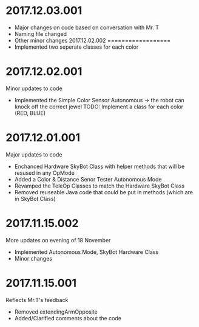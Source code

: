 2017.12.03.001
==================
- Major changes on code based on conversation with Mr. T
- Naming file changed
- Other minor changes
2017.12.02.002
==================
- Implemented two seperate classes for each color

2017.12.02.001
==================
Minor updates to code
- Implemented the Simple Color Sensor Autonomous -> the robot can knock off the correct jewel
TODO: Implement a class for each color (RED, BLUE)

2017.12.01.001
==================
Major updates to code
- Enchanced Hardware SkyBot Class with helper methods that will be resused in any OpMode
- Added a Color & Distance Senor Tester Autonomous Mode
- Revamped the TeleOp Classes to match the Hardware SkyBot Class
- Removed reuseable Java code that could be put in methods (which are in SkyBot Class)

2017.11.15.002
==================
More updates on evening of 18 November 
- Implemented Autonomous Mode, SkyBot Hardware Class
- Minor changes

2017.11.15.001
==================
Reflects Mr.T's feedback
- Removed extendingArmOpposite
- Added/Clarified comments about the code    
